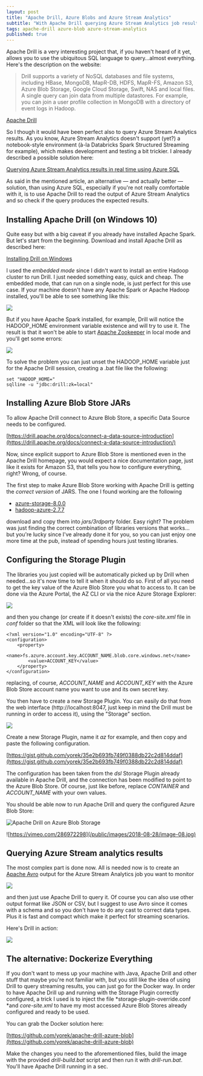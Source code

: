 ```yaml
---
layout: post
title: "Apache Drill, Azure Blobs and Azure Stream Analytics"
subtitle: "With Apache Drill querying Azure Stream Analytics job results in real time is really easy"
tags: apache-drill azure-blob azure-stream-analytics
published: true
---
```


Apache Drill is a very interesting project that, if you haven't heard of it yet,
allows you to use the ubiquitous SQL language to query…almost everything. Here's
the description on the website:

> Drill supports a variety of NoSQL databases and file systems, including HBase,
> MongoDB, MapR-DB, HDFS, MapR-FS, Amazon S3, Azure Blob Storage, Google Cloud
Storage, Swift, NAS and local files. A single query can join data from multiple
datastores. For example, you can join a user profile collection in MongoDB with
a directory of event logs in Hadoop.

[Apache Drill](https://drill.apache.org/)

So I though it would have been perfect also to query Azure Stream Analytics
results. As you know, Azure Stream Analytics doesn't support (yet?) a
notebook-style environment (à-la Databricks Spark Structured Streaming for
example), which makes development and testing a bit trickier. I already
described a possible solution here:

[Querying Azure Stream Analytics results in real time using Azure SQL](/2018/08/22/querying-azure-stream-analytics-results-in-real-time-using-azure-sql)

As said in the mentioned article, an alternative — and actually better —
solution, than using Azure SQL, especially if you're not really comfortable with
it, is to use Apache Drill to read the output of Azure Stream Analytics and so
check if the query produces the expected results.

## Installing Apache Drill (on Windows 10)

Quite easy but with a big caveat if you already have installed Apache Spark. But
let's start from the beginning. Download and install Apache Drill as described
here:

[Installing Drill on Windows](https://drill.apache.org/docs/installing-drill-on-windows/)

I used the *embedded mode* since I didn't want to install an entire Hadoop
cluster to run Drill. I just needed something easy, quick and cheap. The
embedded mode, that can run on a single node, is just perfect for this use case.
If your machine doesn't have any Apache Spark or Apache Hadoop installed, you'll
be able to see something like this:

![](/public/images/2018-08-28/image-02.png)

But if you have Apache Spark installed, for example, Drill will notice the
HADOOP_HOME environment variable existence and will try to use it. The result is
that it won't be able to start [Apache Zookeeper](http://zookeeper.apache.org/)
in local mode and you'll get some errors:

![](/public/images/2018-08-28/image-03.png)


To solve the problem you can just unset the HADOOP_HOME variable just for the
Apache Drill session, creating a .bat file like the following:

    set "HADOOP_HOME="
    sqlline -u "jdbc:drill:zk=local"

## Installing Azure Blob Store JARs

To allow Apache Drill connect to Azure Blob Store, a specific Data Source needs
to be configured.

[https://drill.apache.org/docs/connect-a-data-source-introduction](https://drill.apache.org/docs/connect-a-data-source-introduction/)

Now, since explicit support to Azure Blob Store is mentioned even in the Apache
Drill homepage, you would expect a nice documentation page, just like it exists
for Amazon S3, that tells you how to configure everything, right? Wrong, of
course.

The first step to make Azure Blob Store working with Apache Drill is getting the
*correct version* of JARS. The one I found working are the following

* [azure-storage-8.0.0](http://central.maven.org/maven2/com/microsoft/azure/azure-storage/8.0.0/azure-storage-8.0.0.jar)
* [hadoop-azure-2.7.7](http://central.maven.org/maven2/org/apache/hadoop/hadoop-azure/2.7.7/hadoop-azure-2.7.7.jar)

download and copy them into *jars/3rdparty* folder. Easy right? The problem was
just finding the correct combination of libraries versions that works…but you're
lucky since I've already done it for you, so you can just enjoy one more time at
the pub, instead of spending hours just testing libraries.

## Configuring the Storage Plugin

The libraries you just copied will be automatically picked up by Drill when
needed…so it's now time to tell it when it should do so. First of all you need
to get the key value of the Azure Blob Store you what to access to. It can be
done via the Azure Portal, the AZ CLI or via the nice Azure Storage Explorer:

![](/public/images/2018-08-28/image-04.png)


and then you change (or create if it doesn't exists) the *core-site.xml* file in
*conf* folder so that the XML will look like the following:

    <?xml version="1.0" encoding="UTF-8" ?>
    <configuration>
        <property>
           <name>fs.azure.account.key.ACCOUNT_NAME.blob.core.windows.net</name>
            <value>ACCOUNT_KEY</value>
        </property>
    </configuration>

replacing, of course, *ACCOUNT_NAME* and *ACCOUNT_KEY* with the Azure Blob Store
account name you want to use and its own secret key.

You then have to create a new Storage Plugin. You can easily do that from the
web interface (http://localhost:8047, just keep in mind the Drill must be
running in order to access it), using the "Storage" section.

![](/public/images/2018-08-28/image-05.png)


Create a new Storage Plugin, name it *az* for example, and then copy and paste
the following configuration.

[https://gist.github.com/yorek/35e2b693fb749f0388db22c2d814ddaf](https://gist.github.com/yorek/35e2b693fb749f0388db22c2d814ddaf)

The configuration has been taken from the *dsl* Storage Plugin already available
in Apache Drill, and the connection has been modified to point to the Azure Blob
Store. Of course, just like before, replace *CONTAINER* and *ACCOUNT_NAME* with
your own values.

You should be able now to run Apache Drill and query the configured Azure Blob
Store:

![![Apache Drill on Azure Blob Storage](/public/images/2018-08-28/image-08.jpg)](https://vimeo.com/286972298 "Apache Drill on Azure Blob Storage - Click to Watch")

![https://vimeo.com/286972298](/public/images/2018-08-28/image-08.jpg)

## Querying Azure Stream analytics results

The most complex part is done now. All is needed now is to create an [Apache
Avro](https://avro.apache.org/docs/current/index.html) output for the Azure
Stream Analytics job you want to monitor

![](/public/images/2018-08-28/image-06.png)

and then just use Apache Drill to query it. Of course you can also use other
output format like JSON or CSV, but I suggest to use Avro since it comes with a
schema and so you don't have to do any cast to correct data types. Plus it is
fast and compact which make it perfect for streaming scenarios.

Here's Drill in action:

![](/public/images/2018-08-28/image-07.png)

## The alternative: Dockerize Everything

If you don't want to mess up your machine with Java, Apache Drill and other
stuff that maybe you're not familiar with, but you still like the idea of using
Drill to query streaming results, you can just go for the Docker way. In order
to have Apache Drill up and running with the Storage Plugin correctly
configured, a trick I used is to inject the file *storage-plugin-override.conf
*and *core-site.xml* to have my most accessed Azure Blob Stores already
configured and ready to be used.

You can grab the Docker solution here:

[https://github.com/yorek/apache-drill-azure-blob](https://github.com/yorek/apache-drill-azure-blob)

Make the changes you need to the aforementioned files, build the image with the
provided *drill-build.bat* script and then run it with *drill-run.bat*. You'll
have Apache Drill running in a sec.
